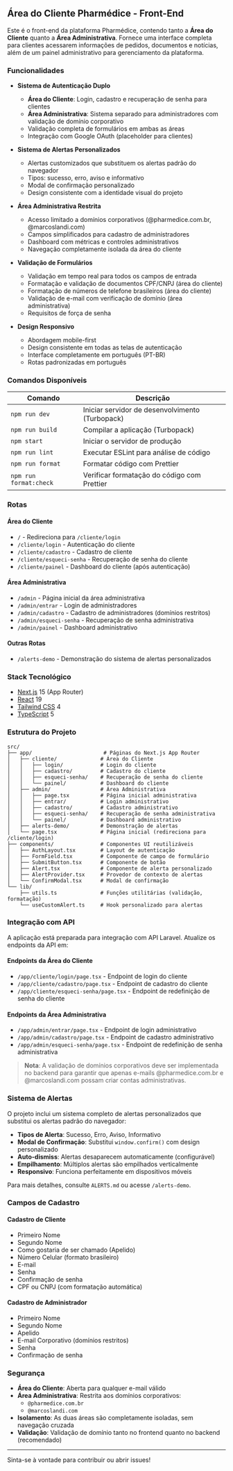 ## Área do Cliente Pharmédice - Front-End

Este é o front-end da plataforma Pharmédice, contendo tanto a **Área do Cliente** quanto a **Área Administrativa**. Fornece uma interface completa para clientes acessarem informações de pedidos, documentos e notícias, além de um painel administrativo para gerenciamento da plataforma.

### Funcionalidades

- **Sistema de Autenticação Duplo**
  - **Área do Cliente**: Login, cadastro e recuperação de senha para clientes
  - **Área Administrativa**: Sistema separado para administradores com validação de domínio corporativo
  - Validação completa de formulários em ambas as áreas
  - Integração com Google OAuth (placeholder para clientes)

- **Sistema de Alertas Personalizados**
  - Alertas customizados que substituem os alertas padrão do navegador
  - Tipos: sucesso, erro, aviso e informativo
  - Modal de confirmação personalizado
  - Design consistente com a identidade visual do projeto

- **Área Administrativa Restrita**
  - Acesso limitado a domínios corporativos (@pharmedice.com.br, @marcoslandi.com)
  - Campos simplificados para cadastro de administradores
  - Dashboard com métricas e controles administrativos
  - Navegação completamente isolada da área do cliente

- **Validação de Formulários**
  - Validação em tempo real para todos os campos de entrada
  - Formatação e validação de documentos CPF/CNPJ (área do cliente)
  - Formatação de números de telefone brasileiros (área do cliente)
  - Validação de e-mail com verificação de domínio (área administrativa)
  - Requisitos de força de senha

- **Design Responsivo**
  - Abordagem mobile-first
  - Design consistente em todas as telas de autenticação
  - Interface completamente em português (PT-BR)
  - Rotas padronizadas em português

### Comandos Disponíveis

| Comando                | Descrição                                       |
| ---------------------- | ----------------------------------------------- |
| `npm run dev`          | Iniciar servidor de desenvolvimento (Turbopack) |
| `npm run build`        | Compilar a aplicação (Turbopack)                |
| `npm start`            | Iniciar o servidor de produção                  |
| `npm run lint`         | Executar ESLint para análise de código          |
| `npm run format`       | Formatar código com Prettier                    |
| `npm run format:check` | Verificar formatação do código com Prettier     |

### Rotas

#### **Área do Cliente**
- `/` - Redireciona para `/cliente/login`
- `/cliente/login` - Autenticação do cliente
- `/cliente/cadastro` - Cadastro de cliente
- `/cliente/esqueci-senha` - Recuperação de senha do cliente
- `/cliente/painel` - Dashboard do cliente (após autenticação)

#### **Área Administrativa**
- `/admin` - Página inicial da área administrativa
- `/admin/entrar` - Login de administradores
- `/admin/cadastro` - Cadastro de administradores (domínios restritos)
- `/admin/esqueci-senha` - Recuperação de senha administrativa
- `/admin/painel` - Dashboard administrativo

#### **Outras Rotas**
- `/alerts-demo` - Demonstração do sistema de alertas personalizados

### Stack Tecnológico

- [Next.js](https://nextjs.org/) 15 (App Router)
- [React](https://react.dev/) 19
- [Tailwind CSS](https://tailwindcss.com/) 4
- [TypeScript](https://www.typescriptlang.org/) 5

### Estrutura do Projeto

```
src/
├── app/                       # Páginas do Next.js App Router
│   ├── cliente/              # Área do Cliente
│   │   ├── login/            # Login do cliente
│   │   ├── cadastro/         # Cadastro do cliente
│   │   ├── esqueci-senha/    # Recuperação de senha do cliente
│   │   └── painel/           # Dashboard do cliente
│   ├── admin/                # Área Administrativa
│   │   ├── page.tsx          # Página inicial administrativa
│   │   ├── entrar/           # Login administrativo
│   │   ├── cadastro/         # Cadastro administrativo
│   │   ├── esqueci-senha/    # Recuperação de senha administrativa
│   │   └── painel/           # Dashboard administrativo
│   ├── alerts-demo/          # Demonstração de alertas
│   └── page.tsx              # Página inicial (redireciona para /cliente/login)
├── components/               # Componentes UI reutilizáveis
│   ├── AuthLayout.tsx        # Layout de autenticação
│   ├── FormField.tsx         # Componente de campo de formulário
│   ├── SubmitButton.tsx      # Componente de botão
│   ├── Alert.tsx             # Componente de alerta personalizado
│   ├── AlertProvider.tsx     # Provedor de contexto de alertas
│   └── ConfirmModal.tsx      # Modal de confirmação
└── lib/
    ├── utils.ts              # Funções utilitárias (validação, formatação)
    └── useCustomAlert.ts     # Hook personalizado para alertas
```

### Integração com API

A aplicação está preparada para integração com API Laravel. Atualize os endpoints da API em:

#### **Endpoints da Área do Cliente**
- `/app/cliente/login/page.tsx` - Endpoint de login do cliente
- `/app/cliente/cadastro/page.tsx` - Endpoint de cadastro do cliente
- `/app/cliente/esqueci-senha/page.tsx` - Endpoint de redefinição de senha do cliente

#### **Endpoints da Área Administrativa**
- `/app/admin/entrar/page.tsx` - Endpoint de login administrativo
- `/app/admin/cadastro/page.tsx` - Endpoint de cadastro administrativo
- `/app/admin/esqueci-senha/page.tsx` - Endpoint de redefinição de senha administrativa

> **Nota**: A validação de domínios corporativos deve ser implementada no backend para garantir que apenas e-mails @pharmedice.com.br e @marcoslandi.com possam criar contas administrativas.

### Sistema de Alertas

O projeto inclui um sistema completo de alertas personalizados que substitui os alertas padrão do navegador:

- **Tipos de Alerta**: Sucesso, Erro, Aviso, Informativo
- **Modal de Confirmação**: Substitui `window.confirm()` com design personalizado
- **Auto-dismiss**: Alertas desaparecem automaticamente (configurável)
- **Empilhamento**: Múltiplos alertas são empilhados verticalmente
- **Responsivo**: Funciona perfeitamente em dispositivos móveis

Para mais detalhes, consulte `ALERTS.md` ou acesse `/alerts-demo`.

### Campos de Cadastro

#### **Cadastro de Cliente**
- Primeiro Nome
- Segundo Nome
- Como gostaria de ser chamado (Apelido)
- Número Celular (formato brasileiro)
- E-mail
- Senha
- Confirmação de senha
- CPF ou CNPJ (com formatação automática)

#### **Cadastro de Administrador**
- Primeiro Nome
- Segundo Nome
- Apelido
- E-mail Corporativo (domínios restritos)
- Senha
- Confirmação de senha

### Segurança

- **Área do Cliente**: Aberta para qualquer e-mail válido
- **Área Administrativa**: Restrita aos domínios corporativos:
  - `@pharmedice.com.br`
  - `@marcoslandi.com`
- **Isolamento**: As duas áreas são completamente isoladas, sem navegação cruzada
- **Validação**: Validação de domínio tanto no frontend quanto no backend (recomendado)

---

Sinta-se à vontade para contribuir ou abrir issues!
